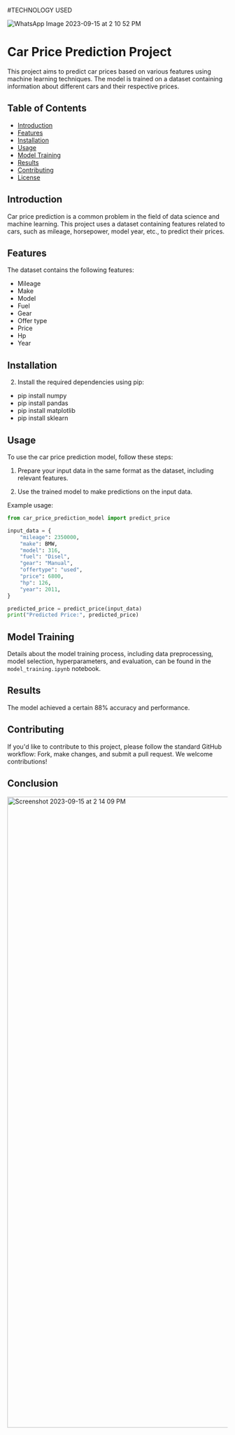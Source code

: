 #TECHNOLOGY USED

![WhatsApp Image 2023-09-15 at 2 10 52 PM](https://github.com/PULLURWARSACHIN/CAR_PRICE_PREDICTION/assets/105495917/8e544b20-9816-4d75-ba91-ea36f3d84ee8)


# Car Price Prediction Project

This project aims to predict car prices based on various features using machine learning techniques. The model is trained on a dataset containing information about different cars and their respective prices.

## Table of Contents

- [Introduction](#Introduction)
- [Features](#features)
- [Installation](#installation)
- [Usage](#usage)
- [Model Training](#model-training)
- [Results](#results)
- [Contributing](#contributing)
- [License](#license)

## Introduction

Car price prediction is a common problem in the field of data science and machine learning. This project uses a dataset containing features related to cars, such as mileage, horsepower, model year, etc., to predict their prices.



## Features

The dataset contains the following features:

- Mileage
- Make
- Model 
- Fuel
- Gear
- Offer type
- Price
- Hp
- Year

## Installation

2. Install the required dependencies using pip:
- pip install numpy
- pip install pandas
- pip install matplotlib
- pip install sklearn

## Usage

To use the car price prediction model, follow these steps:

1. Prepare your input data in the same format as the dataset, including relevant features.

2. Use the trained model to make predictions on the input data.

Example usage:
   ```python
   from car_price_prediction_model import predict_price

   input_data = {
       "mileage": 2350000,
       "make": BMW,
       "model": 316,
       "fuel": "Disel",
       "gear": "Manual",
       "offertype": "used",
       "price": 6800,
       "hp": 126,
       "year": 2011,
   }

   predicted_price = predict_price(input_data)
   print("Predicted Price:", predicted_price)
   ```

## Model Training

Details about the model training process, including data preprocessing, model selection, hyperparameters, and evaluation, can be found in the `model_training.ipynb` notebook.

## Results

The model achieved a certain 88% accuracy and performance.

## Contributing

If you'd like to contribute to this project, please follow the standard GitHub workflow: Fork, make changes, and submit a pull request. We welcome contributions!

## Conclusion

<img width="1440" alt="Screenshot 2023-09-15 at 2 14 09 PM" src="https://github.com/PULLURWARSACHIN/CAR_PRICE_PREDICTION/assets/105495917/e16fa72b-b8c3-4327-9869-436267db0e84">

